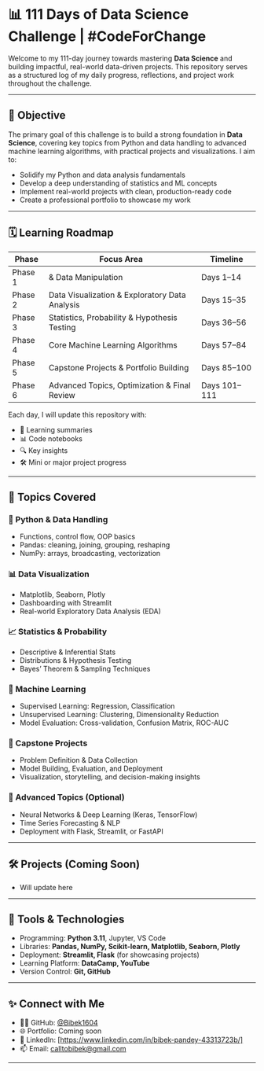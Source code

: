 # 📊 111 Days of Data Science Challenge | #CodeForChange

Welcome to my 111-day journey towards mastering **Data Science** and building impactful, real-world data-driven projects. This repository serves as a structured log of my daily progress, reflections, and project work throughout the challenge.

---

## 🎯 Objective

The primary goal of this challenge is to build a strong foundation in **Data Science**, covering key topics from Python and data handling to advanced machine learning algorithms, with practical projects and visualizations. I aim to:

- Solidify my Python and data analysis fundamentals
- Develop a deep understanding of statistics and ML concepts
- Implement real-world projects with clean, production-ready code
- Create a professional portfolio to showcase my work

---

## 🗓️ Learning Roadmap

| Phase | Focus Area                                      | Timeline        |
|-------|--------------------------------------------------|-----------------|
| Phase 1  |  & Data Manipulation               | Days 1–14        |
| Phase 2  | Data Visualization & Exploratory Data Analysis    | Days 15–35       |
| Phase 3  | Statistics, Probability & Hypothesis Testing      | Days 36–56       |
| Phase 4  | Core Machine Learning Algorithms                  | Days 57–84       |
| Phase 5  | Capstone Projects & Portfolio Building            | Days 85–100      |
| Phase 6  | Advanced Topics, Optimization & Final Review      | Days 101–111     |

Each day, I will update this repository with:

- 📄 Learning summaries
- 📊 Code notebooks
- 🔍 Key insights
- 🛠️ Mini or major project progress

---

## 🧠 Topics Covered

### 🐍 Python & Data Handling

- Functions, control flow, OOP basics
- Pandas: cleaning, joining, grouping, reshaping
- NumPy: arrays, broadcasting, vectorization

### 📊 Data Visualization

- Matplotlib, Seaborn, Plotly
- Dashboarding with Streamlit
- Real-world Exploratory Data Analysis (EDA)

### 📈 Statistics & Probability

- Descriptive & Inferential Stats
- Distributions & Hypothesis Testing
- Bayes’ Theorem & Sampling Techniques
     
### 🤖 Machine Learning

- Supervised Learning: Regression, Classification
- Unsupervised Learning: Clustering, Dimensionality Reduction
- Model Evaluation: Cross-validation, Confusion Matrix, ROC-AUC

### 💼 Capstone Projects

- Problem Definition & Data Collection
- Model Building, Evaluation, and Deployment
- Visualization, storytelling, and decision-making insights

### 🧪 Advanced Topics (Optional)

- Neural Networks & Deep Learning (Keras, TensorFlow)
- Time Series Forecasting & NLP
- Deployment with Flask, Streamlit, or FastAPI

---

## 🛠️ Projects (Coming Soon)


 - Will update here 


---

## 📌 Tools & Technologies

- Programming: **Python 3.11**, Jupyter, VS Code
- Libraries: **Pandas, NumPy, Scikit-learn, Matplotlib, Seaborn, Plotly**
- Deployment: **Streamlit, Flask** (for showcasing projects)
- Learning Platform: **DataCamp, YouTube**
- Version Control: **Git, GitHub**

---

## ✨ Connect with Me

- 🧑‍💻 GitHub: [@Bibek1604](https://github.com/Bibek1604)
- 🌐 Portfolio: Coming soon
- 💼 LinkedIn: [https://www.linkedin.com/in/bibek-pandey-43313723b/]
- 📫 Email: calltobibek@gmail.com

---

